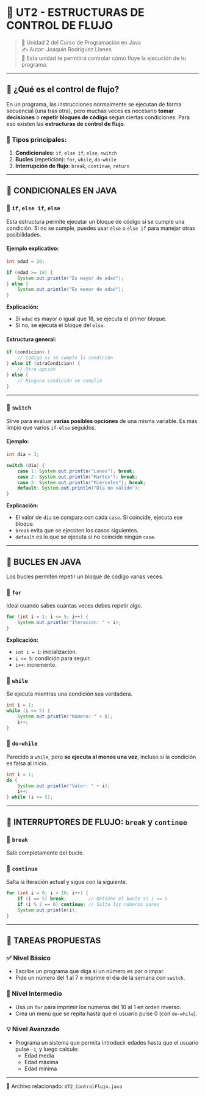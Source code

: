 # 📘 UT2 - ESTRUCTURAS DE CONTROL DE FLUJO

> 📆 Unidad 2 del Curso de Programación en Java  
> ✍️ Autor: Joaquín Rodríguez Llanes  
> 🔹 Esta unidad te permitirá controlar cómo fluye la ejecución de tu programa.

---

## 🧠 ¿Qué es el control de flujo?

En un programa, las instrucciones normalmente se ejecutan de forma secuencial (una tras otra), pero muchas veces es necesario **tomar decisiones** o **repetir bloques de código** según ciertas condiciones. Para eso existen las **estructuras de control de flujo**.

### 🔸 Tipos principales:

1. **Condicionales**: `if`, `else if`, `else`, `switch`
2. **Bucles** (repetición): `for`, `while`, `do-while`
3. **Interrupción de flujo**: `break`, `continue`, `return`

---

## 🔎 CONDICIONALES EN JAVA

### 🔹 `if`, `else if`, `else`

Esta estructura permite ejecutar un bloque de código si se cumple una condición. Si no se cumple, puedes usar `else` o `else if` para manejar otras posibilidades.

#### Ejemplo explicativo:
```java
int edad = 20;

if (edad >= 18) {
    System.out.println("Es mayor de edad");
} else {
    System.out.println("Es menor de edad");
}
```

**Explicación:**
- Si `edad` es mayor o igual que 18, se ejecuta el primer bloque.
- Si no, se ejecuta el bloque del `else`.

#### Estructura general:
```java
if (condicion) {
    // Código si se cumple la condición
} else if (otraCondicion) {
    // Otra opción
} else {
    // Ninguna condición se cumplió
}
```

---

### 🔹 `switch`

Sirve para evaluar **varias posibles opciones** de una misma variable. Es más limpio que varios `if-else` seguidos.

#### Ejemplo:
```java
int dia = 3;

switch (dia) {
    case 1: System.out.println("Lunes"); break;
    case 2: System.out.println("Martes"); break;
    case 3: System.out.println("Miércoles"); break;
    default: System.out.println("Día no válido");
}
```

**Explicación:**
- El valor de `dia` se compara con cada `case`. Si coincide, ejecuta ese bloque.
- `break` evita que se ejecuten los casos siguientes.
- `default` es lo que se ejecuta si no coincide ningún `case`.

---

## 🔁 BUCLES EN JAVA

Los bucles permiten repetir un bloque de código varias veces.

### 🔹 `for`

Ideal cuando sabes cuántas veces debes repetir algo.

```java
for (int i = 1; i <= 5; i++) {
    System.out.println("Iteración: " + i);
}
```

**Explicación:**
- `int i = 1`: inicialización.
- `i <= 5`: condición para seguir.
- `i++`: incremento.

### 🔹 `while`

Se ejecuta mientras una condición sea verdadera.

```java
int i = 1;
while (i <= 5) {
    System.out.println("Número: " + i);
    i++;
}
```

### 🔹 `do-while`

Parecido a `while`, pero **se ejecuta al menos una vez**, incluso si la condición es falsa al inicio.

```java
int i = 1;
do {
    System.out.println("Valor: " + i);
    i++;
} while (i <= 5);
```

---

## 🧪 INTERRUPTORES DE FLUJO: `break` y `continue`

### 🔹 `break`

Sale completamente del bucle.

### 🔹 `continue`

Salta la iteración actual y sigue con la siguiente.

```java
for (int i = 0; i < 10; i++) {
    if (i == 5) break;        // Detiene el bucle si i == 5
    if (i % 2 == 0) continue; // Salta los números pares
    System.out.println(i);
}
```

---

## 🎯 TAREAS PROPUESTAS

### ✅ Nivel Básico

- Escribe un programa que diga si un número es par o impar.
- Pide un número del 1 al 7 e imprime el día de la semana con `switch`.

### 🔁 Nivel Intermedio

- Usa un `for` para imprimir los números del 10 al 1 en orden inverso.
- Crea un menú que se repita hasta que el usuario pulse 0 (con `do-while`).

### 💡 Nivel Avanzado

- Programa un sistema que permita introducir edades hasta que el usuario pulse `-1`, y luego calcule:
  - Edad media
  - Edad máxima
  - Edad mínima

---

📁 Archivo relacionado: `UT2_ControlFlujo.java`

